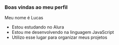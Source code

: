 ### Boas vindas ao meu perfil

Meu nome é Lucas

- Estou estudando no Alura
- Estou me desenvolvendo na linguagem JavaScript
- Utilizo esse lugar para organizar meus projetos
